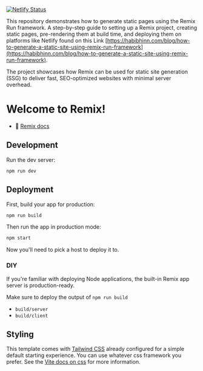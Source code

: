 [![Netlify Status](https://api.netlify.com/api/v1/badges/bd04c851-6b2b-40f1-9730-331a3a7fcc83/deploy-status)](https://app.netlify.com/sites/remix-ssg/deploys)

This repository demonstrates how to generate static pages using the Remix Run framework. A step-by-step guide to setting up a Remix project, creating static pages, pre-rendering them at build time, and deploying them on platforms like Netlify found on this Link [https://habibhinn.com/blog/how-to-generate-a-static-site-using-remix-run-framework](https://habibhinn.com/blog/how-to-generate-a-static-site-using-remix-run-framework).

The project showcases how Remix can be used for static site generation (SSG) to deliver fast, SEO-optimized websites with minimal server overhead.

# Welcome to Remix!

- 📖 [Remix docs](https://remix.run/docs)

## Development

Run the dev server:

```shellscript
npm run dev
```

## Deployment

First, build your app for production:

```sh
npm run build
```

Then run the app in production mode:

```sh
npm start
```

Now you'll need to pick a host to deploy it to.

### DIY

If you're familiar with deploying Node applications, the built-in Remix app server is production-ready.

Make sure to deploy the output of `npm run build`

- `build/server`
- `build/client`

## Styling

This template comes with [Tailwind CSS](https://tailwindcss.com/) already configured for a simple default starting experience. You can use whatever css framework you prefer. See the [Vite docs on css](https://vitejs.dev/guide/features.html#css) for more information.
